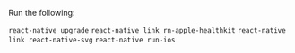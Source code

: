 Run the following:

`react-native upgrade`
`react-native link rn-apple-healthkit`
`react-native link react-native-svg`
`react-native run-ios`
